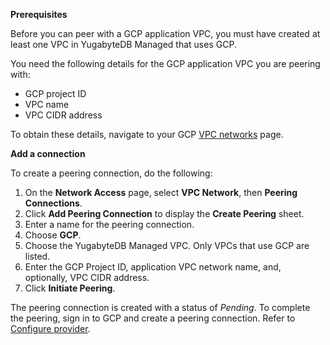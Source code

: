 **Prerequisites**

Before you can peer with a GCP application VPC, you must have created at least one VPC in YugabyteDB Managed that uses GCP.

You need the following details for the GCP application VPC you are peering with:

- GCP project ID
- VPC name
- VPC CIDR address

To obtain these details, navigate to your GCP [VPC networks](https://console.cloud.google.com/networking/networks) page.

**Add a connection**

To create a peering connection, do the following:

1. On the **Network Access** page, select **VPC Network**, then **Peering Connections**.
1. Click **Add Peering Connection** to display the **Create Peering** sheet.
1. Enter a name for the peering connection.
1. Choose **GCP**.
1. Choose the YugabyteDB Managed VPC. Only VPCs that use GCP are listed.
1. Enter the GCP Project ID, application VPC network name, and, optionally, VPC CIDR address.
1. Click **Initiate Peering**.

The peering connection is created with a status of _Pending_. To complete the peering, sign in to GCP and create a peering connection. Refer to [Configure provider](../cloud-configure-provider/).
